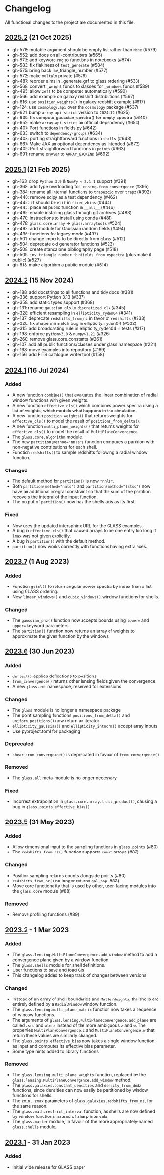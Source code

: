 <!-- markdownlint-disable MD024 -->

# Changelog

All functional changes to the project are documented in this file.

## [2025.2] (21 Oct 2025)

* gh-578: mutable argument should be empty list rather than `None` (#579)
* gh-552: add docs on all-contributors (#565)
* gh-573: add keyword `rng` to functions in notebooks (#574)
* gh-583: fix flakiness of `test_generate` (#584)
* gh-575: bring back inv_triangle_number (#577)
* gh-572: make `multalm` private (#576)
* gh-487: reorder alms in _generate_grf to glass ordering (#533)
* gh-568: convert `_weight` funcs to classes for `_windows` funcs (#589)
* gh-495: allow `zeff` to be computed automatically (#590)
* gh-566: add example on galaxy redshift distributions (#567)
* gh-616: use `position_weights()` in galaxy redshift example (#617)
* gh-124: use `cosmology.api` over the `cosmology` package (#537)
* gh-621: bump `array-api-strict` version to `2024.12` (#625)
* gh-639: fix compute_gaussian_spectra() for empty spectra (#640)
* gh-652: make `array-api-strict` an official dependency (#653)
* gh-407: Port functions in fields.py (#642)
* gh-633: switch to `dependency-groups` (#634)
* gh-408: porting straightforward functions in `shells` (#643)
* gh-667: Make JAX an optional dependency as intended (#672)
* gh-409: Port straightforward functions in `points` (#663)
* gh-691: rename envvar to `ARRAY_BACKEND` (#692)

## [2025.1] (21 Feb 2025)

- gh-163: drop `Python 3.9` & `NumPy < 2.1.1` support (#391)
- gh-368: add type overloading for `lensing.from_convergence` (#395)
- gh-384: rename all internal functions to `trapezoid` over `trapz` (#392)
- gh-440: remove scipy as a test dependency (#462)
- gh-443: `if` should be `elif` in `fixed_zbins` (#444)
- gh-445: place all public function in `__all__` (#446)
- gh-465: enable installing glass through git archives (#483)
- gh-470: instructions to install using conda (#481)
- gh-478: `glass.core.array` -> `glass.arraytools` (#524)
- gh-493: add module for Gaussian random fields (#494)
- gh-496: functions for legacy mode (#497)
- gh-501: change imports to be directly from `glass` (#512)
- gh-504: deprecate old generator functions (#523)
- gh-508: create standalone bibliography page (#518)
- gh-509: `inv_triangle_number` -> `nfields_from_nspectra` (plus make it public)
  (#527)
- gh-513: make algorithm a public module (#514)

## [2024.2] (15 Nov 2024)

- gh-188: add docstrings to all functions and tidy docs (#381)
- gh-336: support Python 3.13 (#337)
- gh-358: add static types support (#368)
- gh-131: rename `gaussian_gls` to `discretized_cls` (#345)
- gh-328: efficient resampling in `ellipticity_ryden04` (#341)
- gh-137: deprecate `redshifts_from_nz` in favor of `redshifts` (#333)
- gh-328: fix shape mismatch bug in ellipticity_ryden04 (#332)
- gh-315: add broadcasting rule in ellipticity_ryden04 + tests (#317)
- gh-198: enforce `python>3.8` & `numpy>1.21` (#326)
- gh-260: remove glass.core.constants (#261)
- gh-107: add all public functions/classes under glass namespace (#221)
- gh-168: move examples into repository (#169)
- gh-156: add FITS catalogue writer tool (#158)

## [2024.1] (16 Jul 2024)

### Added

- A new function `combine()` that evaluates the linear combination of radial
  window functions with given weights.
- A new function `effective_cls()` which combines power spectra using a list of
  weights, which models what happens in the simulation.
- A new function `position_weights()` that returns weights for `effective_cls()`
  to model the result of `positions_from_delta()`.
- A new function `multi_plane_weights()` that returns weights for
  `effective_cls()` to model the result of `MultiPlaneConvergence`.
- The `glass.core.algorithm` module.
- The new `partition(method="nnls")` function computes a partition with
  non-negative contributions for each shell.
- Function `redshifts()` to sample redshifts following a radial window function.

### Changed

- The default method for `partition()` is now `"nnls"`.
- Both `partition(method="nnls")` and `partition(method="lstsq")` now have an
  additional integral constraint so that the sum of the partition recovers the
  integral of the input function.
- The output of `partition()` now has the shells axis as its first.

### Fixed

- Now uses the updated intersphinx URL for the GLASS examples.
- A bug in `effective_cls()` that caused arrays to be one entry too long if
  `lmax` was not given explicitly.
- A bug in `partition()` with the default method.
- `partition()` now works correctly with functions having extra axes.

## [2023.7] (1 Aug 2023)

### Added

- Function `getcl()` to return angular power spectra by index from a list using
  GLASS ordering.
- New `linear_windows()` and `cubic_windows()` window functions for shells.

### Changed

- The `gaussian_phz()` function now accepts bounds using `lower=` and `upper=`
  keyword parameters.
- The `partition()` function now returns an array of weights to approximate the
  given function by the windows.

## [2023.6] (30 Jun 2023)

### Added

- `deflect()` applies deflections to positions
- `from_convergence()` returns other lensing fields given the convergence
- A new `glass.ext` namespace, reserved for extensions

### Changed

- The `glass` module is no longer a namespace package
- The point sampling functions `positions_from_delta()` and
  `uniform_positions()` now return an iterator
- `ellipticity_gaussian()` and `ellipticity_intnorm()` accept array inputs
- Use pyproject.toml for packaging

### Deprecated

- `shear_from_convergence()` is deprecated in favour of `from_convergence()`

### Removed

- The `glass.all` meta-module is no longer necessary

### Fixed

- Incorrect extrapolation in `glass.core.array.trapz_product()`, causing a bug
  in `glass.points.effective_bias()`

## [2023.5] (31 May 2023)

### Added

- Allow dimensional input to the sampling functions in `glass.points` (#80)
- The `redshifts_from_nz()` function supports `count` arrays (#83)

### Changed

- Position sampling returns counts alongside points (#80)
- `redshifts_from_nz()` no longer returns `gal_pop` (#83)
- Move core functionality that is used by other, user-facing modules into the
  `glass.core` module (#88)

### Removed

- Remove profiling functions (#89)

## [2023.2] - 1 Mar 2023

### Added

- The `glass.lensing.MultiPlaneConvergence.add_window` method to add a
  convergence plane given by a window function.
- The `glass.shells` module for shell definitions.
- User functions to save and load Cls
- This changelog added to keep track of changes between versions

### Changed

- Instead of an array of shell boundaries and `MatterWeights`, the shells are
  entirely defined by a `RadialWindow` window function.
- The `glass.lensing.multi_plane_matrix` function now takes a sequence of window
  functions.
- The arguments of `glass.lensing.MultiPlaneConvergence.add_plane` are called
  `zsrc` and `wlens` instead of the more ambiguous `z` and `w`. The properties
  `MultiPlaneConvergence.z` and `MultiPlaneConvergence.w` that return these
  values are similarly changed.
- The `glass.points.effective_bias` now takes a single window function as input
  and computes its effective bias parameter.
- Some type hints added to library functions

### Removed

- The `glass.lensing.multi_plane_weights` function, replaced by the
  `glass.lensing.MultiPlaneConvergence.add_window` method.
- The `glass.galaxies.constant_densities` and `density_from_dndz` functions,
  since densities can now easily be partitioned by window functions for shells.
- The `zmin, zmax` parameters of `glass.galaxies.redshifts_from_nz`, for the
  same reason.
- The `glass.math.restrict_interval` function, as shells are now defined by
  window functions instead of sharp intervals.
- The `glass.matter` module, in favour of the more appropriately-named
  `glass.shells` module.

## [2023.1] - 31 Jan 2023

### Added

- Initial wide release for GLASS paper

[2025.2]: https://github.com/glass-dev/glass/compare/v2025.1...v2025.2
[2025.1]: https://github.com/glass-dev/glass/compare/v2024.2...v2025.1
[2024.2]: https://github.com/glass-dev/glass/compare/v2024.1...v2024.2
[2024.1]: https://github.com/glass-dev/glass/compare/v2023.7...v2024.1
[2023.7]: https://github.com/glass-dev/glass/compare/v2023.6...v2023.7
[2023.6]: https://github.com/glass-dev/glass/compare/v2023.5...v2023.6
[2023.5]: https://github.com/glass-dev/glass/compare/v2023.2...v2023.5
[2023.2]: https://github.com/glass-dev/glass/compare/v2023.1...v2023.2
[2023.1]: https://github.com/glass-dev/glass/releases/tag/v2023.1
